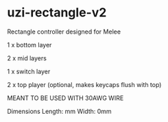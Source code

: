 # uzi-rectangle-v2
Rectangle controller designed for Melee

1 x bottom layer

2 x mid layers

1 x switch layer

2 x top player (optional, makes keycaps flush with top)

MEANT TO BE USED WITH 30AWG WIRE

Dimensions Length: mm Width: 0mm
